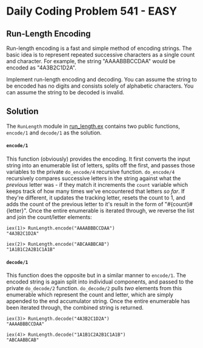 # Daily Coding Problem 541 - EASY
## Run-Length Encoding

Run-length encoding is a fast and simple method of encoding strings. The basic idea is to represent repeated successive characters as a single count and character. For example, the string "AAAABBBCCDAA" would be encoded as "4A3B2C1D2A".

Implement run-length encoding and decoding. You can assume the string to be encoded has no digits and consists solely of alphabetic characters. You can assume the string to be decoded is invalid.


## Solution
The `RunLength` module in [run_length.ex](run_length.ex) contains two public functions, `encode/1` and `decode/1` as the solution.

#### `encode/1`
This function (obviously) provides the encoding. It first converts the input string into an enumerable list of letters, splits off the first, and passes those variables to the private `do_encode/4` recursive function. `do_encode/4` recursively compares successive letters in the string against what the _previous_ letter was - if they match it increments the `count` variable which keeps track of how many times we've encountered that letters _so far_. If they're different, it updates the tracking letter, resets the count to 1, and adds the count of the previous letter to it's result in the form of "#{count}#{letter}". Once the entire enumerable is iterated through, we reverse the list and join the count/letter elements:
```
iex(1)> RunLength.encode("AAAABBBCCDAA")
"4A3B2C1D2A"

iex(2)> RunLength.encode("ABCAABBCAB")
"1A1B1C2A2B1C1A1B"
```

#### `decode/1`
This function does the opposite but in a similar manner to `encode/1`. The encoded string is again split into individual components, and passed to the private `do_decode/2` function. `do_decode/2` pulls _two_ elements from this enumerable which represent the count and letter, which are simply appended to the end accumulator string. Once the entire enumerable has been iterated through, the combined string is returned.
```
iex(3)> RunLength.decode("4A3B2C1D2A")
"AAAABBBCCDAA"

iex(4)> RunLength.decode("1A1B1C2A2B1C1A1B")
"ABCAABBCAB"
```
